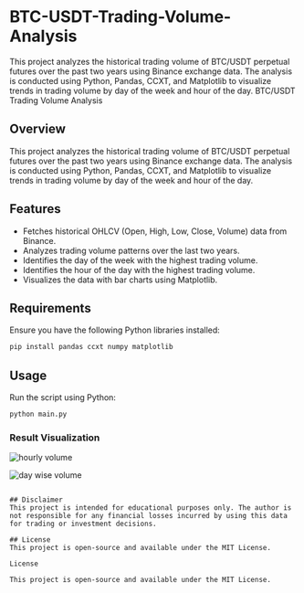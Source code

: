 # BTC-USDT-Trading-Volume-Analysis
This project analyzes the historical trading volume of BTC/USDT perpetual futures over the past two years using Binance exchange data. The analysis is conducted using Python, Pandas, CCXT, and Matplotlib to visualize trends in trading volume by day of the week and hour of the day.
BTC/USDT Trading Volume Analysis

## Overview
This project analyzes the historical trading volume of BTC/USDT perpetual futures over the past two years using Binance exchange data. The analysis is conducted using Python, Pandas, CCXT, and Matplotlib to visualize trends in trading volume by day of the week and hour of the day.

## Features
- Fetches historical OHLCV (Open, High, Low, Close, Volume) data from Binance.
- Analyzes trading volume patterns over the last two years.
- Identifies the day of the week with the highest trading volume.
- Identifies the hour of the day with the highest trading volume.
- Visualizes the data with bar charts using Matplotlib.

## Requirements
Ensure you have the following Python libraries installed:
```bash
pip install pandas ccxt numpy matplotlib
```

## Usage
Run the script using Python:
```bash
python main.py
```

### Result Visualization
![hourly volume](https://github.com/user-attachments/assets/5c44ea01-a3f4-4ed7-bfba-1e9fba3a0d68)


![day wise volume](https://github.com/user-attachments/assets/cf16f4bf-af78-4d1a-9f95-f0e381b43bd7)


```

## Disclaimer
This project is intended for educational purposes only. The author is not responsible for any financial losses incurred by using this data for trading or investment decisions.

## License
This project is open-source and available under the MIT License.

License

This project is open-source and available under the MIT License.

